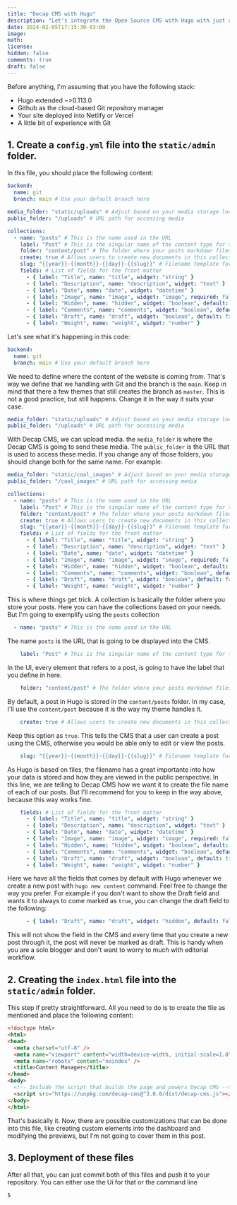```yaml
---
title: "Decap CMS with Hugo"
description: "Let's integrate the Open Source CMS with Hugo with just a few tips"
date: 2024-02-05T17:15:30-03:00
image: 
math: 
license: 
hidden: false
comments: true
draft: false
---
```


Before anything, I'm assuming that you have the following stack:
- Hugo extended ~>0.113.0
- Github as the cloud-based Git repository manager
- Your site deployed into Netlify or Vercel
- A little bit of experience with Git

## 1. Create a `config.yml` file into the `static/admin` folder.

In this file, you should place the following content:

```yaml
backend:
  name: git
  branch: main # Use your default branch here

media_folder: "static/uploads" # Adjust based on your media storage location
public_folder: "/uploads" # URL path for accessing media

collections:
  - name: "posts" # This is the name used in the URL
    label: "Post" # This is the singular name of the content type for the UI
    folder: "content/post" # The folder where your posts markdown files will be saved
    create: true # Allows users to create new documents in this collection
    slug: "{{year}}-{{month}}-{{day}}-{{slug}}" # Filename template for new posts
    fields: # List of fields for the front matter
      - { label: "Title", name: "title", widget: "string" }
      - { label: "Description", name: "description", widget: "text" }
      - { label: "Date", name: "date", widget: "datetime" }
      - { label: "Image", name: "image", widget: "image", required: false }
      - { label: "Hidden", name: "hidden", widget: "boolean", default: false }
      - { label: "Comments", name: "comments", widget: "boolean", default: true }
      - { label: "Draft", name: "draft", widget: "boolean", default: false }
      - { label: "Weight", name: "weight", widget: "number" }
```

Let's see what it's happening in this code:
```yaml
backend:
  name: git
  branch: main # Use your default branch here
```
We need to define where the content of the website is coming from. That's way we define that we handling with Git and the branch is the `main`. Keep in mind that there a few themes that still creates the branch as `master`. This is not a good practice, but still happens. Change it in the way it suits your case.

```yaml
media_folder: "static/uploads" # Adjust based on your media storage location
public_folder: "/uploads" # URL path for accessing media
```
With Decap CMS, we can upload media. the `media_folder` is where the Decap CMS is going to send these media. The `public_folder` is the URL that is used to access these media. If you change any of those folders, you should change both for the same name. For example: 

```yaml
media_folder: "static/cool_images" # Adjust based on your media storage location
public_folder: "/cool_images" # URL path for accessing media
```

```yaml
collections:
  - name: "posts" # This is the name used in the URL
    label: "Post" # This is the singular name of the content type for the UI
    folder: "content/post" # The folder where your posts markdown files will be saved
    create: true # Allows users to create new documents in this collection
    slug: "{{year}}-{{month}}-{{day}}-{{slug}}" # Filename template for new posts
    fields: # List of fields for the front matter
      - { label: "Title", name: "title", widget: "string" }
      - { label: "Description", name: "description", widget: "text" }
      - { label: "Date", name: "date", widget: "datetime" }
      - { label: "Image", name: "image", widget: "image", required: false }
      - { label: "Hidden", name: "hidden", widget: "boolean", default: false }
      - { label: "Comments", name: "comments", widget: "boolean", default: true }
      - { label: "Draft", name: "draft", widget: "boolean", default: false }
      - { label: "Weight", name: "weight", widget: "number" }
```

This is where things get trick. A collection is basically the folder where you store your posts. Here you can have the collections based on  your needs. But I'm going to exemplify using the `posts` collection

```yaml
  - name: "posts" # This is the name used in the URL
```
The name `posts` is the URL that is going to be displayed into the CMS.

```yaml
    label: "Post" # This is the singular name of the content type for the UI
```
In the UI, every element that refers to a post, is going to have the label that you define in here.

```yaml
    folder: "content/post" # The folder where your posts markdown files will be saved
```
By default, a post in Hugo is stored in the `content/posts` folder. In my case, I'll use the `content/post` because it is the way my theme handles it.

```yaml
    create: true # Allows users to create new documents in this collection
```
Keep this option as `true`. This tells the CMS that a user can create a post using the CMS, otherwise you would be able only to edit or view the posts.

```yaml
    slug: "{{year}}-{{month}}-{{day}}-{{slug}}" # Filename template for new posts
```
As Hugo is based on files, the filename has a great importante into how your data is stored and how they are viewed in the public perspective. In this line, we are telling to Decap CMS how we want it to create the file name of each of our posts. But I'll recommend for you to keep in the way above, because this way works fine.

```yaml
    fields: # List of fields for the front matter
      - { label: "Title", name: "title", widget: "string" }
      - { label: "Description", name: "description", widget: "text" }
      - { label: "Date", name: "date", widget: "datetime" }
      - { label: "Image", name: "image", widget: "image", required: false }
      - { label: "Hidden", name: "hidden", widget: "boolean", default: false }
      - { label: "Comments", name: "comments", widget: "boolean", default: true }
      - { label: "Draft", name: "draft", widget: "boolean", default: true }
      - { label: "Weight", name: "weight", widget: "number" }
```

Here we have all the fields that comes by default with Hugo whenever we create a new post with `hugo new content` command. Feel free to change the way you prefer. For example if you don't want to show the Draft field and wants it to always to come marked as `true`, you can change the draft field to the following:

```yaml
      - { label: "Draft", name: "draft", widget: "hidden", default: false }
```

This will not show the field in the CMS and every time that you create a new post through it, the post will never be marked as draft. This is handy when you are a solo blogger and don't want to worry to much with editorial workflow.

## 2. Creating the `index.html` file into the `static/admin` folder.

This step if pretty straightforward. All you need to do is to create the file as mentioned and place the following content:
```html
<!doctype html>
<html>
<head>
  <meta charset="utf-8" />
  <meta name="viewport" content="width=device-width, initial-scale=1.0" />
  <meta name="robots" content="noindex" />
  <title>Content Manager</title>
</head>
<body>
  <!-- Include the script that builds the page and powers Decap CMS -->
  <script src="https://unpkg.com/decap-cms@^3.0.0/dist/decap-cms.js"></script>
</body>
</html>
```
That's basically it. Now, there are possible customizations that can be done into this file, like creating custom elements into the dashboard and modifying the previews, but I'm not going to cover them in this post.

## 3. Deployment of these files

After all that, you can just commit both of this files and push it to your repository. You can either use the Ui for that or the command line
```bash
$ 
```


